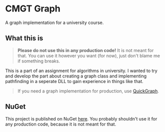 # CMGT Graph

A graph implementation for a university course.

## What this is

> **Please do not use this in any production code!**
> It is not meant for that.
> You can use it however you want (for now), just don't blame me if something breaks.

This is a part of an assignment for algorithms in university. I wanted to try and develop the part about creating a graph class and implementing pathfinding in a seperate DLL to gain experience in things like that.

> If you need a graph implementation for production, use [QuickGraph](https://www.nuget.org/packages/QuickGraph/).

## NuGet

This project is published on NuGet [here](https://www.nuget.org/packages/CMGTGraph/). You probably shouldn't use it for any production code, because it is not meant for that.
